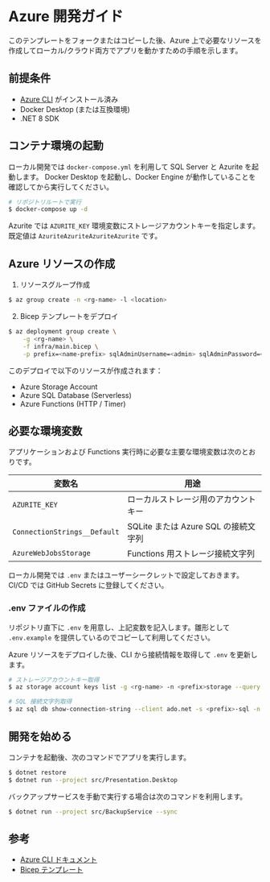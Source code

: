 # Azure 開発ガイド

このテンプレートをフォークまたはコピーした後、Azure 上で必要なリソースを作成してローカル/クラウド両方でアプリを動かすための手順を示します。

## 前提条件

- [Azure CLI](https://learn.microsoft.com/cli/azure/install-azure-cli) がインストール済み
- Docker Desktop (または互換環境)
- .NET 8 SDK

## コンテナ環境の起動

ローカル開発では `docker-compose.yml` を利用して SQL Server と Azurite を起動します。
Docker Desktop を起動し、Docker Engine が動作していることを確認してから実行してください。

```bash
# リポジトリルートで実行
$ docker-compose up -d
```

Azurite では `AZURITE_KEY` 環境変数にストレージアカウントキーを指定します。既定値は `AzuriteAzuriteAzuriteAzurite` です。

## Azure リソースの作成

1. リソースグループ作成

```bash
$ az group create -n <rg-name> -l <location>
```

2. Bicep テンプレートをデプロイ

```bash
$ az deployment group create \
    -g <rg-name> \
    -f infra/main.bicep \
    -p prefix=<name-prefix> sqlAdminUsername=<admin> sqlAdminPassword=<password>
```

このデプロイで以下のリソースが作成されます：

- Azure Storage Account
- Azure SQL Database (Serverless)
- Azure Functions (HTTP / Timer)

## 必要な環境変数

アプリケーションおよび Functions 実行時に必要な主要な環境変数は次のとおりです。

| 変数名 | 用途 |
|--------|------|
| `AZURITE_KEY` | ローカルストレージ用のアカウントキー |
| `ConnectionStrings__Default` | SQLite または Azure SQL の接続文字列 |
| `AzureWebJobsStorage` | Functions 用ストレージ接続文字列 |

ローカル開発では `.env` またはユーザーシークレットで設定しておきます。CI/CD では GitHub Secrets に登録してください。

### .env ファイルの作成

リポジトリ直下に `.env` を用意し、上記変数を記入します。雛形として
`.env.example` を提供しているのでコピーして利用してください。

Azure リソースをデプロイした後、CLI から接続情報を取得して `.env` を更新します。

```bash
# ストレージアカウントキー取得
$ az storage account keys list -g <rg-name> -n <prefix>storage --query [0].value -o tsv

# SQL 接続文字列取得
$ az sql db show-connection-string --client ado.net -s <prefix>-sql -n appdb -o tsv
```

## 開発を始める

コンテナを起動後、次のコマンドでアプリを実行します。

```bash
$ dotnet restore
$ dotnet run --project src/Presentation.Desktop
```

バックアップサービスを手動で実行する場合は次のコマンドを利用します。

```bash
$ dotnet run --project src/BackupService --sync
```

## 参考

- [Azure CLI ドキュメント](https://learn.microsoft.com/cli/azure/)
- [Bicep テンプレート](infra/)

